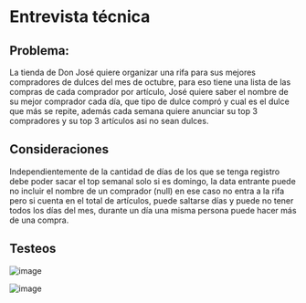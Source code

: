 # Entrevista técnica
## Problema:
La tienda de Don José quiere organizar una rifa para sus mejores compradores de
dulces del mes de octubre, para eso tiene una lista de las compras de cada comprador
por artículo, José quiere saber el nombre de su mejor comprador cada día, que tipo
de dulce compró y cual es el dulce que más se repite, además cada semana quiere
anunciar su top 3 compradores y su top 3 artículos asi no sean dulces.

 ## Consideraciones

 Independientemente de la cantidad de días de los que se tenga registro debe poder
sacar el top semanal solo si es domingo, la data entrante puede no incluir el nombre
de un comprador (null) en ese caso no entra a la rifa pero si cuenta en el total de
artículos, puede saltarse días y puede no tener todos los días del mes, durante un
día una misma persona puede hacer más de una compra.
## Testeos 
![image](https://github.com/user-attachments/assets/f5980d10-f0c3-4f2c-920f-5512843c3971)

![image](https://github.com/user-attachments/assets/2408994e-b336-484d-ab1d-582c59e8fb32)
